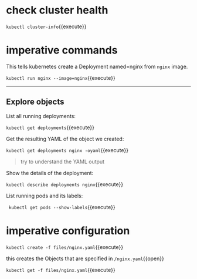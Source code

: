 # check cluster health

`kubectl cluster-info`{{execute}}

# imperative commands

This tells kubernetes create a Deployment named=nginx from `nginx` image.


`kubectl run nginx --image=nginx`{{execute}}

---
## Explore objects

List all running deployments:

`kubectl get deployments`{{execute}}


Get the resulting YAML of the object we created:

`kubectl get deployments nginx -oyaml`{{execute}}

> try to understand the YAML output

Show the details of the deployment:

`kubectl describe deployments nginx`{{execute}}


List running pods and its labels:

` kubectl get pods --show-labels`{{execute}}


# imperative configuration

`kubectl create -f files/nginx.yaml`{{execute}}

this creates the Objects that are specified in `/nginx.yaml`{{open}}


`kubectl get -f files/nginx.yaml`{{execute}}

